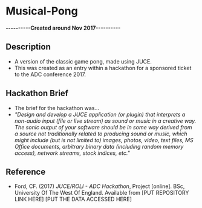 # Musical-Pong
**----------Created around Nov 2017----------**

## Description
* A version of the classic game pong, made using JUCE.
* This was created as an entry within a hackathon for a sponsored ticket to the ADC conference 2017.

## Hackathon Brief
* The brief for the hackathon was...
* *"Design and develop a JUCE application (or plugin) that interprets a non-audio input (file or live stream) as sound or music in a creative way. The sonic output of your software should be in some way derived from a source not traditionally related to producing sound or music, which might include (but is not limited to) images, photos, video, text files, MS Office documents, arbitrary binary data (including random memory access), network streams, stock indices, etc."*

## Reference
* Ford, CF. (2017) *JUCE/ROLI - ADC Hackathon*, Project [online]. BSc, University Of The West Of England. Available from [PUT REPOSITORY LINK HERE] [PUT THE DATA ACCESSED HERE]
